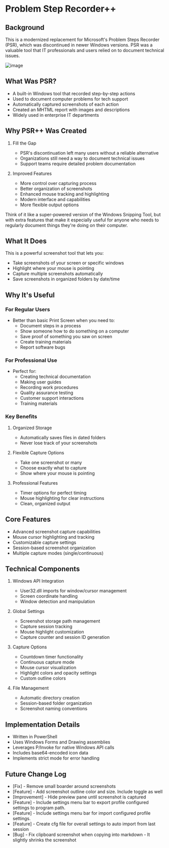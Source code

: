 
# Problem Step Recorder++

## Background
This is a modernized replacement for Microsoft's Problem Steps Recorder (PSR), which was discontinued in newer Windows versions. PSR was a valuable tool that IT professionals and users relied on to document technical issues.

![image](https://github.com/user-attachments/assets/559dcd44-2e3c-462c-aa6d-b181d28d78b2)

## What Was PSR?
- A built-in Windows tool that recorded step-by-step actions
- Used to document computer problems for tech support
- Automatically captured screenshots of each action
- Created an MHTML report with images and descriptions
- Widely used in enterprise IT departments

## Why PSR++ Was Created
1. Fill the Gap
   - PSR's discontinuation left many users without a reliable alternative
   - Organizations still need a way to document technical issues
   - Support teams require detailed problem documentation

2. Improved Features
   - More control over capturing process
   - Better organization of screenshots
   - Enhanced mouse tracking and highlighting
   - Modern interface and capabilities
   - More flexible output options

Think of it like a super-powered version of the Windows Snipping Tool, but with extra features that make it especially useful for anyone who needs to regularly document things they're doing on their computer.

## What It Does
This is a powerful screenshot tool that lets you:
- Take screenshots of your screen or specific windows
- Highlight where your mouse is pointing
- Capture multiple screenshots automatically
- Save screenshots in organized folders by date/time

## Why It's Useful

### For Regular Users
- Better than basic Print Screen when you need to:
  - Document steps in a process
  - Show someone how to do something on a computer
  - Save proof of something you saw on screen
  - Create training materials
  - Report software bugs

### For Professional Use
- Perfect for:
  - Creating technical documentation
  - Making user guides
  - Recording work procedures
  - Quality assurance testing
  - Customer support interactions
  - Training materials

### Key Benefits
1. Organized Storage
   - Automatically saves files in dated folders
   - Never lose track of your screenshots

2. Flexible Capture Options
   - Take one screenshot or many
   - Choose exactly what to capture
   - Show where your mouse is pointing

3. Professional Features
   - Timer options for perfect timing
   - Mouse highlighting for clear instructions
   - Clean, organized output


## Core Features
- Advanced screenshot capture capabilities
- Mouse cursor highlighting and tracking
- Customizable capture settings
- Session-based screenshot organization
- Multiple capture modes (single/continuous)

## Technical Components
1. Windows API Integration
   - User32.dll imports for window/cursor management
   - Screen coordinate handling
   - Window detection and manipulation

2. Global Settings
   - Screenshot storage path management
   - Capture session tracking
   - Mouse highlight customization
   - Capture counter and session ID generation

3. Capture Options
   - Countdown timer functionality
   - Continuous capture mode
   - Mouse cursor visualization
   - Highlight colors and opacity settings
   - Custom outline colors

4. File Management
   - Automatic directory creation
   - Session-based folder organization
   - Screenshot naming conventions

## Implementation Details
- Written in PowerShell
- Uses Windows Forms and Drawing assemblies
- Leverages P/Invoke for native Windows API calls
- Includes base64-encoded icon data
- Implements strict mode for error handling

## Future Change Log
- [Fix] - Remove small boarder around screenshots
- [Feature] - Add screenshot outline color and size. Include toggle as well
- [Improvement] - Hide preview pane until screenshot is captured
- [Feature] - Include settings menu bar to export profile configured settings to program path.
- [Feature] - Include settings menu bar for import configured profile settings.
- [Feature] - Create cfg file for overall settings to auto import from last session
- [Bug] - Fix clipboard screenshot when copying into markdown - It slightly shrinks the screenshot


